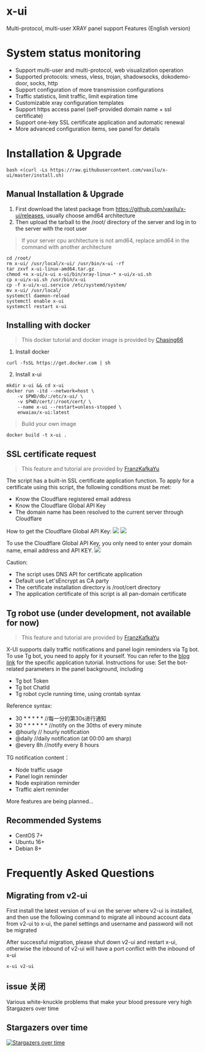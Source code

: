 # x-ui

Multi-protocol, multi-user XRAY panel support
Features (English version)

# System status monitoring
- Support multi-user and multi-protocol, web visualization operation
- Supported protocols: vmess, vless, trojan, shadowsocks, dokodemo-door, socks, http
- Support configuration of more transmission configurations
- Traffic statistics, limit traffic, limit expiration time
- Customizable xray configuration templates
- Support https access panel (self-provided domain name + ssl certificate)
- Support one-key SSL certificate application and automatic renewal
- More advanced configuration items, see panel for details


# Installation & Upgrade

```
bash <(curl -Ls https://raw.githubusercontent.com/vaxilu/x-ui/master/install.sh)
```

## Manual Installation & Upgrade

1. First download the latest package from https://github.com/vaxilu/x-ui/releases, usually choose amd64 architecture
2. Then upload the tarball to the /root/ directory of the server and log in to the server with the root user

> If your server cpu architecture is not amd64, replace amd64 in the command with another architecture

```
cd /root/
rm x-ui/ /usr/local/x-ui/ /usr/bin/x-ui -rf
tar zxvf x-ui-linux-amd64.tar.gz
chmod +x x-ui/x-ui x-ui/bin/xray-linux-* x-ui/x-ui.sh
cp x-ui/x-ui.sh /usr/bin/x-ui
cp -f x-ui/x-ui.service /etc/systemd/system/
mv x-ui/ /usr/local/
systemctl daemon-reload
systemctl enable x-ui
systemctl restart x-ui
```

## Installing with docker

> This docker tutorial and docker image is provided by
[Chasing66](https://github.com/Chasing66)

1. Install docker

```shell
curl -fsSL https://get.docker.com | sh
```

2. Install x-ui

```shell
mkdir x-ui && cd x-ui
docker run -itd --network=host \
    -v $PWD/db/:/etc/x-ui/ \
    -v $PWD/cert/:/root/cert/ \
    --name x-ui --restart=unless-stopped \
    enwaiax/x-ui:latest
```

> Build your own image

```shell
docker build -t x-ui .
```

## SSL certificate request

> This feature and tutorial are provided by [FranzKafkaYu](https://github.com/FranzKafkaYu) 

The script has a built-in SSL certificate application function. To apply for a certificate using this script, the following conditions must be met:

- Know the Cloudflare registered email address
- Know the Cloudflare Global API Key
- The domain name has been resolved to the current server through Cloudflare

How to get the Cloudflare Global API Key:
    ![](media/bda84fbc2ede834deaba1c173a932223.png)
    ![](media/d13ffd6a73f938d1037d0708e31433bf.png)

To use the Cloudflare Global API Key, you only need to enter your domain name, email address and API KEY.
        ![](media/2022-04-04_141259.png)


Caution:

- The script uses DNS API for certificate application
- Default use Let'sEncrypt as CA party
- The certificate installation directory is /root/cert directory
- The application certificate of this script is all pan-domain certificate

## Tg robot use (under development, not available for now)

> This feature and tutorial are provided by [FranzKafkaYu](https://github.com/FranzKafkaYu) 

X-UI supports daily traffic notifications and panel login reminders via Tg bot. To use Tg bot, you need to apply for it yourself. You can refer to the [blog link](https://coderfan.net/how-to-use-telegram-bot-to-alarm-you-when-someone-login-into-your-vps.html) for the specific application tutorial. Instructions for use: Set the bot-related parameters in the panel background, including

- Tg bot Token
- Tg bot ChatId
- Tg robot cycle running time, using crontab syntax

Reference syntax:
- 30 * * * * * //每一分的第30s进行通知
- 30 * * * * * * //notify on the 30ths of every minute
- @hourly // hourly notification
- @daily //daily notification (at 00:00 am sharp)
- @every 8h //notify every 8 hours

TG notification content：
- Node traffic usage
- Panel login reminder
- Node expiration reminder
- Traffic alert reminder

More features are being planned...

## Recommended Systems

- CentOS 7+
- Ubuntu 16+
- Debian 8+

# Frequently Asked Questions

## Migrating from v2-ui

First install the latest version of x-ui on the server where v2-ui is installed, and then use the following command to migrate all inbound account data from v2-ui to x-ui, the panel settings and username and password will not be migrated

After successful migration, please shut down v2-ui and restart x-ui, otherwise the inbound of v2-ui will have a port conflict with the inbound of x-ui

```
x-ui v2-ui
```

## issue 关闭

Various white-knuckle problems that make your blood pressure very high
Stargazers over time

## Stargazers over time

[![Stargazers over time](https://starchart.cc/vaxilu/x-ui.svg)](https://starchart.cc/vaxilu/x-ui)
